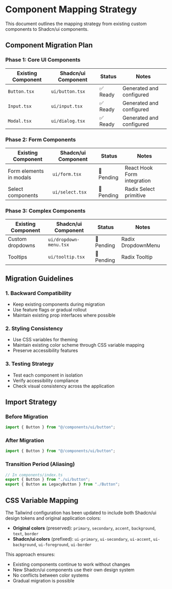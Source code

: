 # Component Mapping Strategy

This document outlines the mapping strategy from existing custom components to Shadcn/ui components.

## Component Migration Plan

### Phase 1: Core UI Components

| Existing Component | Shadcn/ui Component | Status   | Notes                    |
| ------------------ | ------------------- | -------- | ------------------------ |
| `Button.tsx`       | `ui/button.tsx`     | ✅ Ready | Generated and configured |
| `Input.tsx`        | `ui/input.tsx`      | ✅ Ready | Generated and configured |
| `Modal.tsx`        | `ui/dialog.tsx`     | ✅ Ready | Generated and configured |

### Phase 2: Form Components

| Existing Component      | Shadcn/ui Component | Status     | Notes                       |
| ----------------------- | ------------------- | ---------- | --------------------------- |
| Form elements in modals | `ui/form.tsx`       | 🔄 Pending | React Hook Form integration |
| Select components       | `ui/select.tsx`     | 🔄 Pending | Radix Select primitive      |

### Phase 3: Complex Components

| Existing Component | Shadcn/ui Component    | Status     | Notes              |
| ------------------ | ---------------------- | ---------- | ------------------ |
| Custom dropdowns   | `ui/dropdown-menu.tsx` | 🔄 Pending | Radix DropdownMenu |
| Tooltips           | `ui/tooltip.tsx`       | 🔄 Pending | Radix Tooltip      |

## Migration Guidelines

### 1. Backward Compatibility

- Keep existing components during migration
- Use feature flags or gradual rollout
- Maintain existing prop interfaces where possible

### 2. Styling Consistency

- Use CSS variables for theming
- Maintain existing color scheme through CSS variable mapping
- Preserve accessibility features

### 3. Testing Strategy

- Test each component in isolation
- Verify accessibility compliance
- Check visual consistency across the application

## Import Strategy

### Before Migration

```typescript
import { Button } from "@/components/ui/button";
```

### After Migration

```typescript
import { Button } from "@/components/ui/button";
```

### Transition Period (Aliasing)

```typescript
// In components/index.ts
export { Button } from "./ui/button";
export { Button as LegacyButton } from "./Button";
```

## CSS Variable Mapping

The Tailwind configuration has been updated to include both Shadcn/ui design tokens and original application colors:

- **Original colors** (preserved): `primary`, `secondary`, `accent`, `background`, `text`, `border`
- **Shadcn/ui colors** (prefixed): `ui-primary`, `ui-secondary`, `ui-accent`, `ui-background`, `ui-foreground`, `ui-border`

This approach ensures:

- Existing components continue to work without changes
- New Shadcn/ui components use their own design system
- No conflicts between color systems
- Gradual migration is possible
